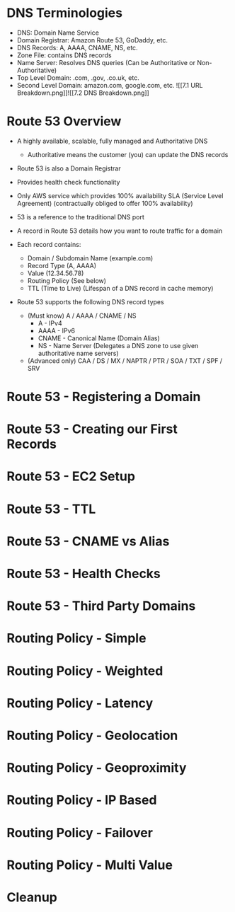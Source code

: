 # DNS Terminologies
- DNS: Domain Name Service
- Domain Registrar: Amazon Route 53, GoDaddy, etc.
- DNS Records: A, AAAA, CNAME, NS, etc.
- Zone File: contains DNS records
- Name Server: Resolves DNS queries (Can be Authoritative or Non-Authoritative)
- Top Level Domain: .com, .gov, .co.uk, etc.
- Second Level Domain: amazon.com, google.com, etc.
![[7.1 URL Breakdown.png]]![[7.2 DNS Breakdown.png]]
# Route 53 Overview
- A highly available, scalable, fully managed and Authoritative DNS
	- Authoritative means the customer (you) can update the DNS records
- Route 53 is also a Domain Registrar
- Provides health check functionality
- Only AWS service which provides 100% availability SLA (Service Level Agreement) (contractually obliged to offer 100% availability)
- 53 is a reference to the traditional DNS port

- A record in Route 53 details how you want to route traffic for a domain
- Each record contains:
	- Domain / Subdomain Name  (example.com)
	- Record Type (A, AAAA)
	- Value (12.34.56.78)
	- Routing Policy (See below)
	- TTL (Time to Live) (Lifespan of a DNS record in cache memory)
- Route 53 supports the following DNS record types
	- (Must know) A / AAAA / CNAME / NS
		- A - IPv4
		- AAAA - IPv6
		- CNAME - Canonical Name (Domain Alias)
		- NS - Name Server (Delegates a DNS zone to use given authoritative name servers)
	- (Advanced only) CAA / DS / MX / NAPTR / PTR / SOA / TXT / SPF / SRV


# Route 53 - Registering a Domain
# Route 53 - Creating our First Records
# Route 53 - EC2 Setup
# Route 53 - TTL
# Route 53 - CNAME vs Alias
# Route 53 - Health Checks
# Route 53 - Third Party Domains
# Routing Policy - Simple
# Routing Policy - Weighted
# Routing Policy - Latency

# Routing Policy - Geolocation
# Routing Policy - Geoproximity
# Routing Policy - IP Based
# Routing Policy - Failover

# Routing Policy - Multi Value
# Cleanup